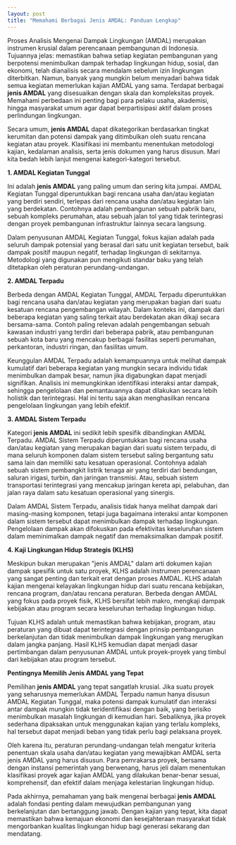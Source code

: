 ```yaml
---
layout: post
title: "Memahami Berbagai Jenis AMDAL: Panduan Lengkap"
---
```


Proses Analisis Mengenai Dampak Lingkungan (AMDAL) merupakan instrumen krusial dalam perencanaan pembangunan di Indonesia. Tujuannya jelas: memastikan bahwa setiap kegiatan pembangunan yang berpotensi menimbulkan dampak terhadap lingkungan hidup, sosial, dan ekonomi, telah dianalisis secara mendalam sebelum izin lingkungan diterbitkan. Namun, banyak yang mungkin belum menyadari bahwa tidak semua kegiatan memerlukan kajian AMDAL yang sama. Terdapat berbagai **jenis AMDAL** yang disesuaikan dengan skala dan kompleksitas proyek. Memahami perbedaan ini penting bagi para pelaku usaha, akademisi, hingga masyarakat umum agar dapat berpartisipasi aktif dalam proses perlindungan lingkungan.

Secara umum, **jenis AMDAL** dapat dikategorikan berdasarkan tingkat kerumitan dan potensi dampak yang ditimbulkan oleh suatu rencana kegiatan atau proyek. Klasifikasi ini membantu menentukan metodologi kajian, kedalaman analisis, serta jenis dokumen yang harus disusun. Mari kita bedah lebih lanjut mengenai kategori-kategori tersebut.

**1. AMDAL Kegiatan Tunggal**

Ini adalah **jenis AMDAL** yang paling umum dan sering kita jumpai. AMDAL Kegiatan Tunggal diperuntukkan bagi rencana usaha dan/atau kegiatan yang berdiri sendiri, terlepas dari rencana usaha dan/atau kegiatan lain yang berdekatan. Contohnya adalah pembangunan sebuah pabrik baru, sebuah kompleks perumahan, atau sebuah jalan tol yang tidak terintegrasi dengan proyek pembangunan infrastruktur lainnya secara langsung.

Dalam penyusunan AMDAL Kegiatan Tunggal, fokus kajian adalah pada seluruh dampak potensial yang berasal dari satu unit kegiatan tersebut, baik dampak positif maupun negatif, terhadap lingkungan di sekitarnya. Metodologi yang digunakan pun mengikuti standar baku yang telah ditetapkan oleh peraturan perundang-undangan.

**2. AMDAL Terpadu**

Berbeda dengan AMDAL Kegiatan Tunggal, AMDAL Terpadu diperuntukkan bagi rencana usaha dan/atau kegiatan yang merupakan bagian dari suatu kesatuan rencana pengembangan wilayah. Dalam konteks ini, dampak dari beberapa kegiatan yang saling terkait atau berdekatan akan dikaji secara bersama-sama. Contoh paling relevan adalah pengembangan sebuah kawasan industri yang terdiri dari beberapa pabrik, atau pembangunan sebuah kota baru yang mencakup berbagai fasilitas seperti perumahan, perkantoran, industri ringan, dan fasilitas umum.

Keunggulan AMDAL Terpadu adalah kemampuannya untuk melihat dampak kumulatif dari beberapa kegiatan yang mungkin secara individu tidak menimbulkan dampak besar, namun jika digabungkan dapat menjadi signifikan. Analisis ini memungkinkan identifikasi interaksi antar dampak, sehingga pengelolaan dan pemantauannya dapat dilakukan secara lebih holistik dan terintegrasi. Hal ini tentu saja akan menghasilkan rencana pengelolaan lingkungan yang lebih efektif.

**3. AMDAL Sistem Terpadu**

Kategori **jenis AMDAL** ini sedikit lebih spesifik dibandingkan AMDAL Terpadu. AMDAL Sistem Terpadu diperuntukkan bagi rencana usaha dan/atau kegiatan yang merupakan bagian dari suatu sistem terpadu, di mana seluruh komponen dalam sistem tersebut saling bergantung satu sama lain dan memiliki satu kesatuan operasional. Contohnya adalah sebuah sistem pembangkit listrik tenaga air yang terdiri dari bendungan, saluran irigasi, turbin, dan jaringan transmisi. Atau, sebuah sistem transportasi terintegrasi yang mencakup jaringan kereta api, pelabuhan, dan jalan raya dalam satu kesatuan operasional yang sinergis.

Dalam AMDAL Sistem Terpadu, analisis tidak hanya melihat dampak dari masing-masing komponen, tetapi juga bagaimana interaksi antar komponen dalam sistem tersebut dapat menimbulkan dampak terhadap lingkungan. Pengelolaan dampak akan difokuskan pada efektivitas keseluruhan sistem dalam meminimalkan dampak negatif dan memaksimalkan dampak positif.

**4. Kaji Lingkungan Hidup Strategis (KLHS)**

Meskipun bukan merupakan "jenis AMDAL" dalam arti dokumen kajian dampak spesifik untuk satu proyek, KLHS adalah instrumen perencanaan yang sangat penting dan terkait erat dengan proses AMDAL. KLHS adalah kajian mengenai kelayakan lingkungan hidup dari suatu rencana kebijakan, rencana program, dan/atau rencana peraturan. Berbeda dengan AMDAL yang fokus pada proyek fisik, KLHS bersifat lebih makro, mengkaji dampak kebijakan atau program secara keseluruhan terhadap lingkungan hidup.

Tujuan KLHS adalah untuk memastikan bahwa kebijakan, program, atau peraturan yang dibuat dapat terintegrasi dengan prinsip pembangunan berkelanjutan dan tidak menimbulkan dampak lingkungan yang merugikan dalam jangka panjang. Hasil KLHS kemudian dapat menjadi dasar pertimbangan dalam penyusunan AMDAL untuk proyek-proyek yang timbul dari kebijakan atau program tersebut.

**Pentingnya Memilih Jenis AMDAL yang Tepat**

Pemilihan **jenis AMDAL** yang tepat sangatlah krusial. Jika suatu proyek yang seharusnya memerlukan AMDAL Terpadu namun hanya disusun AMDAL Kegiatan Tunggal, maka potensi dampak kumulatif dan interaksi antar dampak mungkin tidak teridentifikasi dengan baik, yang berisiko menimbulkan masalah lingkungan di kemudian hari. Sebaliknya, jika proyek sederhana dipaksakan untuk menggunakan kajian yang terlalu kompleks, hal tersebut dapat menjadi beban yang tidak perlu bagi pelaksana proyek.

Oleh karena itu, peraturan perundang-undangan telah mengatur kriteria penentuan skala usaha dan/atau kegiatan yang mewajibkan AMDAL serta jenis AMDAL yang harus disusun. Para pemrakarsa proyek, bersama dengan instansi pemerintah yang berwenang, harus jeli dalam menentukan klasifikasi proyek agar kajian AMDAL yang dilakukan benar-benar sesuai, komprehensif, dan efektif dalam menjaga kelestarian lingkungan hidup.

Pada akhirnya, pemahaman yang baik mengenai berbagai **jenis AMDAL** adalah fondasi penting dalam mewujudkan pembangunan yang berkelanjutan dan bertanggung jawab. Dengan kajian yang tepat, kita dapat memastikan bahwa kemajuan ekonomi dan kesejahteraan masyarakat tidak mengorbankan kualitas lingkungan hidup bagi generasi sekarang dan mendatang.
